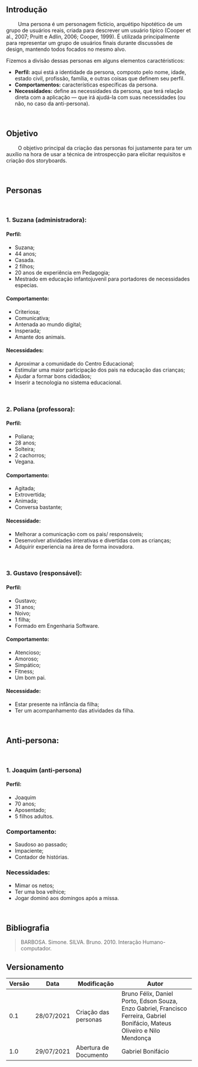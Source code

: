 ## Introdução
&emsp;&emsp;
Uma persona é um personagem fictício, arquétipo hipotético de um grupo de usuários reais, criada para descrever um usuário típico (Cooper et al., 2007; Pruitt e Adlin, 2006; Cooper, 1999). 
É utilizada principalmente para representar um grupo de usuários finais durante discussões de design, mantendo todos focados no mesmo alvo.

Fizemos a divisão dessas personas em alguns elementos caractéristicos:

- **Perfil:** aqui está a identidade da persona, composto pelo nome, idade, estado civil, profissão, família, e outras coisas que definem seu perfil.
- **Comportamentos:** características específicas da persona. 
- **Necessidades:** define as necessidades da persona, que terá relação direta com a aplicação — que irá ajudá-la com suas necessidades (ou não, no caso da anti-persona).

&emsp;&emsp;

## Objetivo

&emsp;&emsp;
O objetivo principal da criação das personas foi justamente para ter um auxílio na hora de usar a técnica de introspecção para elicitar requisitos e criação dos storyboards.

&emsp;&emsp;
## Personas

&emsp;&emsp;
### 1. Suzana (administradora):
#### Perfil:
-  Suzana;
- 44 anos;
- Casada.
- 2 filhos;
- 20 anos de experiência em Pedagogia;
- Mestrado em educação infantojuvenil para portadores de necessidades especias.

#### Comportamento:
- Criteriosa;
- Comunicativa;
- Antenada ao mundo digital;
- Insperada;
- Amante dos animais.

#### Necessidades:
- Aproximar a comunidade do Centro Educacional;
- Estimular uma maior participação dos pais na educação das  crianças;
- Ajudar a formar bons cidadãos;
- Inserir a tecnologia no sistema educacional.

<br>

### 2. Poliana (professora):

#### Perfil:
- Poliana;
- 28 anos;
- Solteira;
- 2 cachorros;
- Vegana.

#### Comportamento:
- Agitada;
- Extrovertida;
- Animada;
- Conversa bastante;

#### Necessidade:
- Melhorar a comunicação com os pais/ responsáveis;
- Desenvolver atividades interativas e divertidas com as crianças;
- Adquirir experiencia na área de forma inovadora.

<br>

### 3. Gustavo (responsável):

#### Perfil:
- Gustavo;
- 31 anos;
- Noivo;
- 1 filha;
- Formado em Engenharia Software.

#### Comportamento:
- Atencioso;
- Amoroso;
- Simpático;
- Fitness;
- Um bom pai.

#### Necessidade:
- Estar presente na infância da filha;
- Ter um acompanhamento das atividades da filha.

<br>

## Anti-persona:

<br>

### 1. Joaquim (anti-persona)
#### Perfil:
- Joaquim
- 70 anos;
- Aposentado;
- 5 filhos adultos.

### Comportamento:
- Saudoso ao passado;
- Impaciente;
- Contador de histórias.

### Necessidades:
- Mimar os netos;
- Ter uma boa velhice;
- Jogar dominó aos domingos após a missa.

&emsp;&emsp;
<br>

## Bibliografia

> BARBOSA. Simone. SILVA. Bruno. 2010. Interação Humano-computador.

## Versionamento
| Versão | Data | Modificação | Autor |
|--|--|--|--|
|0.1|28/07/2021| Criação das personas | Bruno Félix, Daniel Porto, Edson Souza, Enzo Gabriel, Francisco Ferreira, Gabriel Bonifácio, Mateus Oliveiro e Nilo Mendonça |
|1.0|29/07/2021| Abertura de Documento | Gabriel Bonifácio |